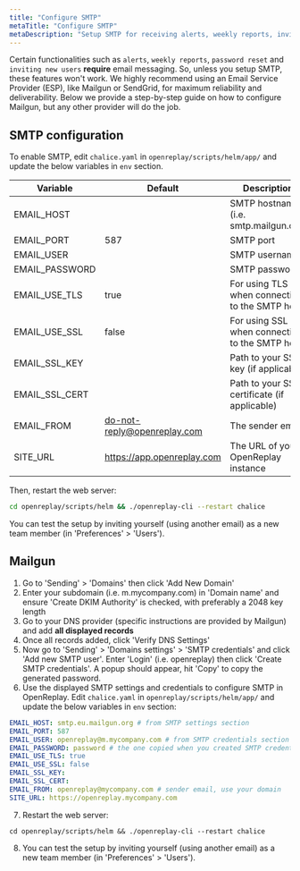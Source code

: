 ```yaml
---
title: "Configure SMTP"
metaTitle: "Configure SMTP"
metaDescription: "Setup SMTP for receiving alerts, weekly reports, inviting new users to OpenReplay and resetting passwords."
---
```


Certain functionalities such as `alerts`, `weekly reports`, `password reset` and `inviting new users` **require** email messaging. So, unless you setup SMTP, these features won't work. We highly recommend using an Email Service Provider (ESP), like Mailgun or SendGrid, for maximum reliability and deliverability. Below we provide a step-by-step guide on how to configure Mailgun, but any other provider will do the job.

## SMTP configuration

To enable SMTP, edit `chalice.yaml` in `openreplay/scripts/helm/app/` and update the below variables in `env` section.

| Variable | Default | Description |
|----------|-------------|-------------|
| EMAIL_HOST |  | SMTP hostname (i.e. smtp.mailgun.org) |
| EMAIL_PORT | 587 | SMTP port |
| EMAIL_USER |  | SMTP username|
| EMAIL_PASSWORD |  | SMTP password |
| EMAIL_USE_TLS | true | For using TLS when connecting to the SMTP host |
| EMAIL_USE_SSL | false | For using SSL when connecting to the SMTP host |
| EMAIL_SSL_KEY |  | Path to your SSL key (if applicable) |
| EMAIL_SSL_CERT |  | Path to your SSL certificate (if applicable) |
| EMAIL_FROM | do-not-reply@openreplay.com | The sender email |
| SITE_URL | https://app.openreplay.com | The URL of your OpenReplay instance |

Then, restart the web server:

```bash
cd openreplay/scripts/helm && ./openreplay-cli --restart chalice
```

You can test the setup by inviting yourself (using another email) as a new team member (in 'Preferences' > 'Users').

## Mailgun

1. Go to 'Sending' > 'Domains' then click 'Add New Domain'
2. Enter your subdomain (i.e. m.mycompany.com) in 'Domain name' and ensure 'Create DKIM Authority' is checked, with preferably a 2048 key length
3. Go to your DNS provider (specific instructions are provided by Mailgun) and add **all displayed records**
4. Once all records added, click 'Verify DNS Settings'
5. Now go to 'Sending' > 'Domains settings' > 'SMTP credentials' and click 'Add new SMTP user'. Enter 'Login' (i.e. openreplay) then click 'Create SMTP credentials'. A popup should appear, hit 'Copy' to copy the generated password.
6. Use the displayed SMTP settings and credentials to configure SMTP in OpenReplay. Edit `chalice.yaml` in `openreplay/scripts/helm/app/` and update the below variables in `env` section:

```yaml
EMAIL_HOST: smtp.eu.mailgun.org # from SMTP settings section
EMAIL_PORT: 587
EMAIL_USER: openreplay@m.mycompany.com # from SMTP credentials section
EMAIL_PASSWORD: password # the one copied when you created SMTP credentials
EMAIL_USE_TLS: true
EMAIL_USE_SSL: false
EMAIL_SSL_KEY:
EMAIL_SSL_CERT:
EMAIL_FROM: openreplay@mycompany.com # sender email, use your domain
SITE_URL: https://openreplay.mycompany.com
```

7. Restart the web server:

```shellsession
cd openreplay/scripts/helm && ./openreplay-cli --restart chalice
```

8. You can test the setup by inviting yourself (using another email) as a new team member (in 'Preferences' > 'Users').
